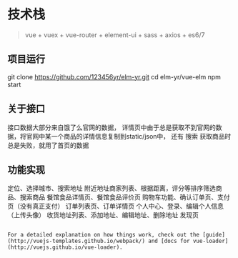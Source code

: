 # 技术栈

> vue + vuex + vue-router + element-ui + sass + axios + es6/7

## 项目运行
git clone https://github.com/123456yr/elm-yr.git
cd elm-yr/vue-elm
npm start

## 关于接口

接口数据大部分来自饿了么官网的数据，
详情页中由于总是获取不到官网的数据，将官网中某一个商品的详情信息复制到static/json中，
还有 搜索 获取商品时总是失败，就用了首页的数据

## 功能实现

定位、选择城市、搜索地址
附近地址商家列表、根据距离，评分等排序筛选商品、搜索商品
餐馆食品详情页、餐馆食品评价页
购物车功能、确认订单页、支付页（没有真正支付）
订单列表页、订单详情页
个人中心、登录、编辑个人信息（上传头像）
收货地址列表、添加地址、编辑地址、删除地址
发现页



```

For a detailed explanation on how things work, check out the [guide](http://vuejs-templates.github.io/webpack/) and [docs for vue-loader](http://vuejs.github.io/vue-loader).
